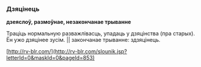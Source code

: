 ### Дзяцінець
**дзеяслоў, размоўнае, незакончанае трыванне**

Траціць нормальную разважлівасць, упадаць у дзяцінства (пра старых). Ён ужо дзяцінее зусім. || закончанае трыванне: здзяцінець.

<a rel="author">[http://rv-blr.com/](http://rv-blr.com/slounik.jsp?letterId=0&maskId=0&pageId=853)</a>
